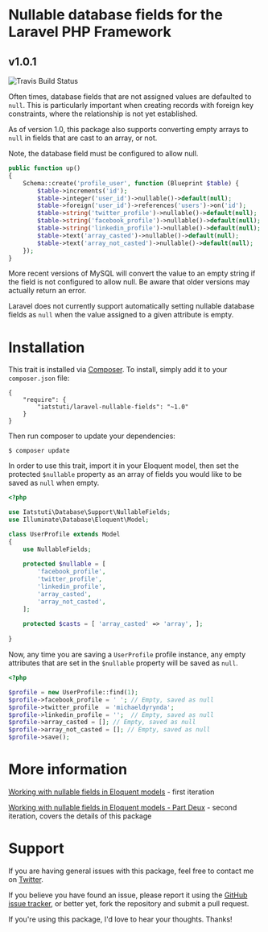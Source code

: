 # Nullable database fields for the Laravel PHP Framework
## v1.0.1

![Travis Build Status](https://travis-ci.org/deringer/laravel-nullable-fields.svg?branch=master)

Often times, database fields that are not assigned values are defaulted to `null`. This is particularly important when creating records with foreign key constraints, where the relationship is not yet established.

As of version 1.0, this package also supports converting empty arrays to `null` in fields that are cast to an array, or not.

Note, the database field must be configured to allow null.

```php
public function up()
{
    Schema::create('profile_user', function (Blueprint $table) {
        $table->increments('id');
        $table->integer('user_id')->nullable()->default(null);
        $table->foreign('user_id')->references('users')->on('id'); 
        $table->string('twitter_profile')->nullable()->default(null);
        $table->string('facebook_profile')->nullable()->default(null);
        $table->string('linkedin_profile')->nullable()->default(null);
        $table->text('array_casted')->nullable()->default(null);
        $table->text('array_not_casted')->nullable()->default(null);
    });
}
```
    

More recent versions of MySQL will convert the value to an empty string if the field is not configured to allow null. Be aware that older versions may actually return an error.

Laravel does not currently support automatically setting nullable database fields as `null` when the value assigned to a given attribute is empty.

# Installation

This trait is installed via [Composer](http://getcomposer.org/). To install, simply add it to your `composer.json` file:

```
{
	"require": {
		"iatstuti/laravel-nullable-fields": "~1.0"
	}
}
```

Then run composer to update your dependencies:

```
$ composer update
```

In order to use this trait, import it in your Eloquent model, then set the protected `$nullable` property as an array of fields you would like to be saved as `null` when empty.

```php
<?php

use Iatstuti\Database\Support\NullableFields;
use Illuminate\Database\Eloquent\Model;

class UserProfile extends Model
{
	use NullableFields;
	
	protected $nullable = [
		'facebook_profile',
		'twitter_profile',
		'linkedin_profile',
		'array_casted',
		'array_not_casted',
	];
	
	protected $casts = [ 'array_casted' => 'array', ];
	
}
```

Now, any time you are saving a `UserProfile` profile instance, any empty attributes that are set in the `$nullable` property will be saved as `null`.

```php
<?php

$profile = new UserProfile::find(1);
$profile->facebook_profile = ' '; // Empty, saved as null
$profile->twitter_profile  = 'michaeldyrynda';
$profile->linkedin_profile = '';  // Empty, saved as null
$profile->array_casted = []; // Empty, saved as null
$profile->array_not_casted = []; // Empty, saved as null
$profile->save();
```

# More information

[Working with nullable fields in Eloquent models](https://iatstuti.net/blog/working-with-nullable-fields-in-eloquent-models) - first iteration

[Working with nullable fields in Eloquent models - Part Deux](https://iatstuti.net/blog/working-with-nullable-field-in-eloquent-models-part-deux) - second iteration, covers the details of this package

# Support

If you are having general issues with this package, feel free to contact me on [Twitter](https://twitter.com/michaeldyrynda).

If you believe you have found an issue, please report it using the [GitHub issue tracker](https://github.com/deringer/laravel-nullable-fields/issues), or better yet, fork the repository and submit a pull request.

If you're using this package, I'd love to hear your thoughts. Thanks!
